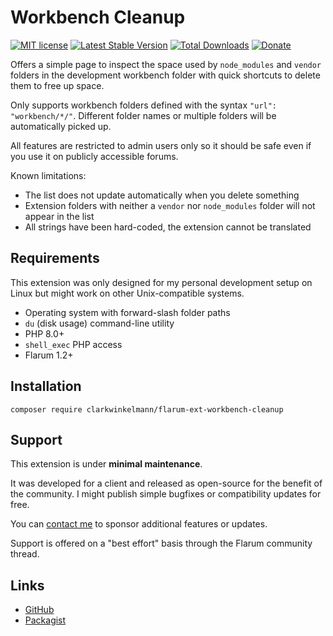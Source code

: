 # Workbench Cleanup

[![MIT license](https://img.shields.io/badge/license-MIT-blue.svg)](https://github.com/clarkwinkelmann/flarum-ext-workbench-cleanup/blob/master/LICENSE.md) [![Latest Stable Version](https://img.shields.io/packagist/v/clarkwinkelmann/flarum-ext-workbench-cleanup.svg)](https://packagist.org/packages/clarkwinkelmann/flarum-ext-workbench-cleanup) [![Total Downloads](https://img.shields.io/packagist/dt/clarkwinkelmann/flarum-ext-workbench-cleanup.svg)](https://packagist.org/packages/clarkwinkelmann/flarum-ext-workbench-cleanup) [![Donate](https://img.shields.io/badge/paypal-donate-yellow.svg)](https://www.paypal.me/clarkwinkelmann)

Offers a simple page to inspect the space used by `node_modules` and `vendor` folders in the development workbench folder with quick shortcuts to delete them to free up space.

Only supports workbench folders defined with the syntax `"url": "workbench/*/"`.
Different folder names or multiple folders will be automatically picked up.

All features are restricted to admin users only so it should be safe even if you use it on publicly accessible forums.

Known limitations:

- The list does not update automatically when you delete something
- Extension folders with neither a `vendor` nor `node_modules` folder will not appear in the list
- All strings have been hard-coded, the extension cannot be translated

## Requirements

This extension was only designed for my personal development setup on Linux but might work on other Unix-compatible systems.

- Operating system with forward-slash folder paths
- `du` (disk usage) command-line utility
- PHP 8.0+
- `shell_exec` PHP access
- Flarum 1.2+

## Installation

    composer require clarkwinkelmann/flarum-ext-workbench-cleanup

## Support

This extension is under **minimal maintenance**.

It was developed for a client and released as open-source for the benefit of the community.
I might publish simple bugfixes or compatibility updates for free.

You can [contact me](https://clarkwinkelmann.com/flarum) to sponsor additional features or updates.

Support is offered on a "best effort" basis through the Flarum community thread.

## Links

- [GitHub](https://github.com/clarkwinkelmann/flarum-ext-workbench-cleanup)
- [Packagist](https://packagist.org/packages/clarkwinkelmann/flarum-ext-workbench-cleanup)

